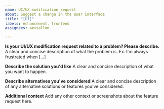 ```yaml
---
name: UI/UX modification request
about: Suggest a change in the user interface
title: "[UI]"
labels: enhancement, frontend
assignees: aestallon

---
```


**Is your UI/UX modification request related to a problem? Please describe.**
A clear and concise description of what the problem is. Ex. I'm always frustrated when [...]

**Describe the solution you'd like**
A clear and concise description of what you want to happen.

**Describe alternatives you've considered**
A clear and concise description of any alternative solutions or features you've considered.

**Additional context**
Add any other context or screenshots about the feature request here.
